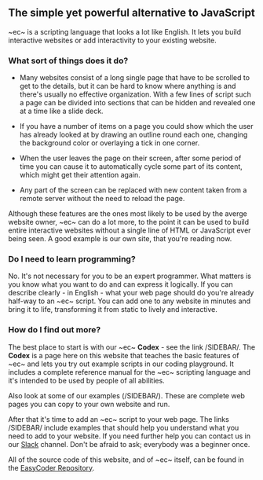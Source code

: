 ## The simple yet powerful alternative to JavaScript ##

~ec~ is a scripting language that looks a lot like English. It lets you build interactive websites or add interactivity to your existing website.

### What sort of things does it do? ###

- Many websites consist of a long single page that have to be scrolled to get to the details, but it can be hard to know where anything is and there's usually no effective organization. With a few lines of script such a page can be divided into sections that can be hidden and revealed one at a time like a slide deck.

- If you have a number of items on a page you could show which the user has already looked at by drawing an outline round each one, changing the background color or overlaying a tick in one corner.

- When the user leaves the page on their screen, after some period of time you can cause it to automatically cycle some part of its content, which might get their attention again.

- Any part of the screen can be replaced with new content taken from a remote server without the need to reload the page.

Although these features are the ones most likely to be used by the averge website owner, ~ec~ can do a lot more, to the point it can be used to build entire interactive websites without a single line of HTML or JavaScript ever being seen. A good example is our own site, that you're reading now.

### Do I need to learn programming? ###

No. It's not necessary for you to be an expert programmer. What matters is you know what you want to do and can express it logically. If you can describe clearly - in English - what your web page should do you're already half-way to an ~ec~ script. You can add one to any website in minutes and bring it to life, transforming it from static to lively and interactive.

### How do I find out more? ###

The best place to start is with our ~ec~ **Codex** - see the link /SIDEBAR/. The **Codex** is a page here on this website that teaches the basic features of ~ec~ and lets you try out example scripts in our coding playground. It includes a complete reference manual for the ~ec~ scripting language and it's intended to be used by people of all abilities.

Also look at  some of our examples (/SIDEBAR/). These are complete web pages you can copy to your own website and run.

After that it's time to add an ~ec~ script to your web page. The links /SIDEBAR/ include examples that should help you understand what you need to add to your website. If you need further help you can contact us in our [Slack](https://easycoder-software.slack.com/) channel. Don't be afraid to ask; everybody was a beginner once.

All of the source code of this website, and of ~ec~ itself, can be found in the [EasyCoder Repository](https:github.com/easycoder/easycoder.github.io).
